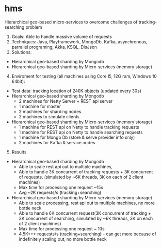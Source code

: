 # hms
Hierarchical geo-based micro-services to overcome challenges of tracking-searching problem
1. Goals: Able to handle massive volume of requests
2. Techniques: Java, Playframework, MongoDb, Kafka, asynchronous, parrallel programing, Akka, KSQL, DlsJson
3. Solutions: 
  * Hierarchical geo-based sharding by Mongodb
  * Hierarchical geo-based sharding by Micro-services (memory storage)
4. Enviroment for testing (all machines using Core I5, 12G ram, Windows 10 64bit):
 * Test data: tracking location of 240K objects (updated every 30s)
 * Hierarchical geo-based sharding by Mongodb
     * 2 machines for Netty Server + REST api server
     * 1 machine for master
     * 2 machines for sharding nodes
     * 2 machines to simulate clients
 * Hierarchical geo-based sharding by Micro-services (memory storage)
     * 1 machine for REST api on Netty to handle tracking requests
     * 1 machine for REST api on Netty to handle searching requests
     * 1 machine for Mongo Db (store & serve provider info only)
     * 2 machines for Kafka & service nodes
5. Results 
 * Hierarchical geo-based sharding by Mongodb
     * Able to scale rest api out to multiple machines, 
     * Able to handle 3K concurrent of tracking requests + 3K concurrent of 
     requests. 
      (simulated by ~6K threads, 3K on each of 2 client machines)
     * Max time for processing one request ~15s
     * Avg ~2K requests/s (tracking+searching) 
 * Hierarchical geo-based sharding by Micro-services (memory storage)
     * Able to scale processing, rest api out to multiple machines, no more bottle neck
     * Able to handle 6K concurrent request(3K concurrent of tracking + 3K concurrent of searching, simulated by ~6K threads, 3K on each of 2 client machines)
     * Max time for processing one request ~ 10s
     * 4.5K+++ requests/s (tracking+searching) - can get more because of indefinitely scaling out, no more bottle neck
